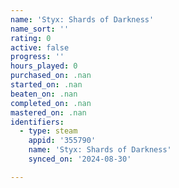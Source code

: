```yaml
---
name: 'Styx: Shards of Darkness'
name_sort: ''
rating: 0
active: false
progress: ''
hours_played: 0
purchased_on: .nan
started_on: .nan
beaten_on: .nan
completed_on: .nan
mastered_on: .nan
identifiers:
  - type: steam
    appid: '355790'
    name: 'Styx: Shards of Darkness'
    synced_on: '2024-08-30'

---
```

